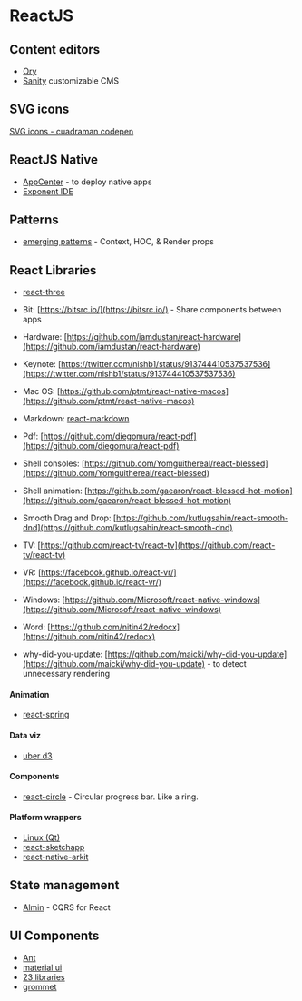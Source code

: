 # ReactJS

## Content editors

* [Ory](https://www.gitbook.com/book/ory/editor/details)
* [Sanity](https://www.sanity.io/) customizable CMS

## SVG icons

[SVG icons - cuadraman codepen](https://cuadraman/LGoXwz)

## ReactJS Native

* [AppCenter](https://appcenter.ms/) - to deploy native apps
* [Exponent IDE](https://getexponent.com)

## Patterns

* [emerging patterns](https://medium.freecodecamp.org/evolving-patterns-in-react-116140e5fe8f) - Context, HOC, & Render props

## React Libraries

* [react-three](https://github.com/Izzimach/react-three)

* Bit: [https://bitsrc.io/](https://bitsrc.io/) - Share components between apps

* Hardware: [https://github.com/iamdustan/react-hardware](https://github.com/iamdustan/react-hardware)
* Keynote: [https://twitter.com/nishb1/status/913744410537537536](https://twitter.com/nishb1/status/913744410537537536)
* Mac OS: [https://github.com/ptmt/react-native-macos](https://github.com/ptmt/react-native-macos)
* Markdown: [react-markdown](https://github.com/rexxars/react-markdown)
* Pdf: [https://github.com/diegomura/react-pdf](https://github.com/diegomura/react-pdf)
* Shell consoles: [https://github.com/Yomguithereal/react-blessed](https://github.com/Yomguithereal/react-blessed)
* Shell animation: [https://github.com/gaearon/react-blessed-hot-motion](https://github.com/gaearon/react-blessed-hot-motion)

* Smooth Drag and Drop: [https://github.com/kutlugsahin/react-smooth-dnd](https://github.com/kutlugsahin/react-smooth-dnd)
* TV: [https://github.com/react-tv/react-tv](https://github.com/react-tv/react-tv)
* VR: [https://facebook.github.io/react-vr/](https://facebook.github.io/react-vr/)
* Windows: [https://github.com/Microsoft/react-native-windows](https://github.com/Microsoft/react-native-windows)
* Word: [https://github.com/nitin42/redocx](https://github.com/nitin42/redocx)
* why-did-you-update: [https://github.com/maicki/why-did-you-update](https://github.com/maicki/why-did-you-update) - to detect unnecessary rendering

#### Animation

* [react-spring](#)

#### Data viz

* [uber d3](https://github.com/uber/react-vis-force)

#### Components

* [react-circle](#) - Circular progress bar. Like a ring.

#### Platform wrappers

* [Linux \(Qt\)](https://github.com/status-im/react-native-desktop)
* [react-sketchapp](http://airbnb.io/react-sketchapp/)
* [react-native-arkit](https://github.com/HippoAR/react-native-arkit)





## State management

* [Almin](https://almin.js.org/) - CQRS for React

## UI Components

* [Ant](https://ant.design/)
* [material ui](http://www.material-ui.com)
* [23 libraries](https://hackernoon.com/23-best-react-ui-component-libraries-and-frameworks-250a81b2ac42)
* [grommet](http://grommet.io/)



